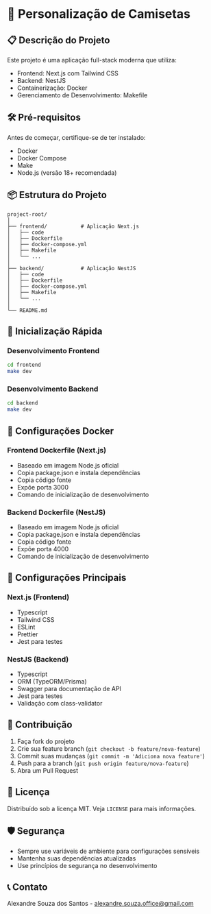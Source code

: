 # 🚀 Personalização de Camisetas
## 📋 Descrição do Projeto

Este projeto é uma aplicação full-stack moderna que utiliza:
- Frontend: Next.js com Tailwind CSS
- Backend: NestJS
- Containerização: Docker
- Gerenciamento de Desenvolvimento: Makefile

## 🛠 Pré-requisitos

Antes de começar, certifique-se de ter instalado:
- Docker
- Docker Compose
- Make
- Node.js (versão 18+ recomendada)

## 📦 Estrutura do Projeto

```
project-root/
│
├── frontend/           # Aplicação Next.js
│   ├── code
│   ├── Dockerfile
│   ├── docker-compose.yml
│   ├── Makefile
│   └── ...
│
├── backend/            # Aplicação NestJS
│   ├── code
│   ├── Dockerfile
│   ├── docker-compose.yml
│   ├── Makefile
│   └── ...
│
└── README.md
```

## 🚀 Inicialização Rápida

### Desenvolvimento Frontend

```bash
cd frontend
make dev
```

### Desenvolvimento Backend

```bash
cd backend
make dev
```

## 🐳 Configurações Docker

### Frontend Dockerfile (Next.js)
- Baseado em imagem Node.js oficial
- Copia package.json e instala dependências
- Copia código fonte
- Expõe porta 3000
- Comando de inicialização de desenvolvimento

### Backend Dockerfile (NestJS)
- Baseado em imagem Node.js oficial
- Copia package.json e instala dependências
- Copia código fonte
- Expõe porta 4000
- Comando de inicialização de desenvolvimento


## 🔧 Configurações Principais

### Next.js (Frontend)
- Typescript
- Tailwind CSS
- ESLint
- Prettier
- Jest para testes

### NestJS (Backend)
- Typescript
- ORM (TypeORM/Prisma)
- Swagger para documentação de API
- Jest para testes
- Validação com class-validator


## 🤝 Contribuição

1. Faça fork do projeto
2. Crie sua feature branch (`git checkout -b feature/nova-feature`)
3. Commit suas mudanças (`git commit -m 'Adiciona nova feature'`)
4. Push para a branch (`git push origin feature/nova-feature`)
5. Abra um Pull Request

## 📄 Licença

Distribuído sob a licença MIT. Veja `LICENSE` para mais informações.

## 🛡️ Segurança

- Sempre use variáveis de ambiente para configurações sensíveis
- Mantenha suas dependências atualizadas
- Use princípios de segurança no desenvolvimento

## 📞 Contato

Alexandre Souza dos Santos - alexandre.souza.office@gmail.com
